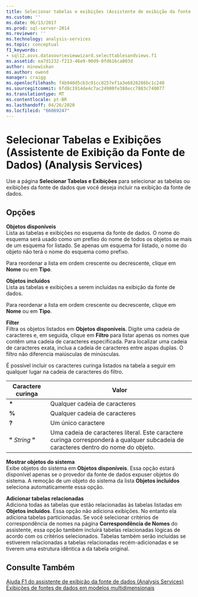 ```yaml
---
title: Selecionar tabelas e exibições (Assistente de exibição da fonte de dados) (Analysis Services) | Microsoft Docs
ms.custom: ''
ms.date: 06/13/2017
ms.prod: sql-server-2014
ms.reviewer: ''
ms.technology: analysis-services
ms.topic: conceptual
f1_keywords:
- sql12.asvs.datasourceviewwizard.selecttablesandviews.f1
ms.assetid: ea7d1232-f213-46e9-90d9-0fd616ca003d
author: minewiskan
ms.author: owend
manager: craigg
ms.openlocfilehash: f4b940d5cb3c91cc8257ef1a3e6828286bc1c240
ms.sourcegitcommit: 6fd8c1914de4c7ac24900fe388ecc7883c740077
ms.translationtype: MT
ms.contentlocale: pt-BR
ms.lasthandoff: 04/26/2020
ms.locfileid: "66069247"
---
```

# <a name="select-tables-and-views-data-source-view-wizard-analysis-services"></a>Selecionar Tabelas e Exibições (Assistente de Exibição da Fonte de Dados) (Analysis Services)
  Use a página **Selecionar Tabelas e Exibições** para selecionar as tabelas ou exibições da fonte de dados que você deseja incluir na exibição da fonte de dados.  
  
## <a name="options"></a>Opções  
 **Objetos disponíveis**  
 Lista as tabelas e exibições no esquema da fonte de dados. O nome do esquema será usado como um prefixo do nome de todos os objetos se mais de um esquema for listado. Se apenas um esquema for listado, o nome do objeto não terá o nome do esquema como prefixo.  
  
 Para reordenar a lista em ordem crescente ou decrescente, clique em **Nome** ou em **Tipo**.  
  
 **Objetos incluídos**  
 Lista as tabelas e exibições a serem incluídas na exibição da fonte de dados.  
  
 Para reordenar a lista em ordem crescente ou decrescente, clique em **Nome** ou em **Tipo**.  
  
 **Filter**  
 Filtra os objetos listados em **Objetos disponíveis**. Digite uma cadeia de caracteres e, em seguida, clique em **Filtro** para listar apenas os nomes que contêm uma cadeia de caracteres especificada. Para localizar uma cadeia de caracteres exata, inclua a cadeia de caracteres entre aspas duplas. O filtro não diferencia maiúsculas de minúsculas.  
  
 É possível incluir os caracteres curinga listados na tabela a seguir em qualquer lugar na cadeia de caracteres do filtro.  
  
|Caractere curinga|Valor|  
|------------------------|-----------|  
|**\***|Qualquer cadeia de caracteres|  
|**%**|Qualquer cadeia de caracteres|  
|**?**|Um único caractere|  
|**"** *String* **"**|Uma cadeia de caracteres literal. Este caractere curinga corresponderá a qualquer subcadeia de caracteres dentro do nome do objeto.|  
  
 **Mostrar objetos do sistema**  
 Exibe objetos do sistema em **Objetos disponíveis**. Essa opção estará disponível apenas se o provedor da fonte de dados expuser objetos do sistema. A remoção de um objeto do sistema da lista **Objetos incluídos** seleciona automaticamente essa opção.  
  
 **Adicionar tabelas relacionadas**  
 Adiciona todas as tabelas que estão relacionadas às tabelas listadas em **Objetos incluídos**. Essa opção não adiciona exibições. No entanto ela adiciona tabelas particionadas. Se você selecionar critérios de correspondência de nomes na página **Correspondência de Nomes** do assistente, essa opção também incluirá tabelas relacionadas lógicas de acordo com os critérios selecionados. Tabelas também serão incluídas se estiverem relacionadas a tabelas relacionadas recém-adicionadas e se tiverem uma estrutura idêntica a da tabela original.  
  
## <a name="see-also"></a>Consulte Também  
 [Ajuda F1 do assistente de exibição da fonte de dados &#40;Analysis Services&#41;](data-source-view-wizard-f1-help-analysis-services.md)   
 [Exibições de fontes de dados em modelos multidimensionais](multidimensional-models/data-source-views-in-multidimensional-models.md)  
  
  
